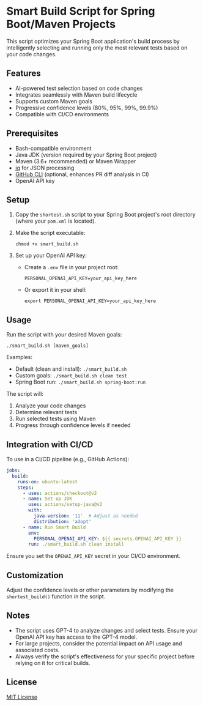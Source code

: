 # Smart Build Script for Spring Boot/Maven Projects

This script optimizes your Spring Boot application's build process by intelligently selecting and running only the most relevant tests based on your code changes.

## Features

- AI-powered test selection based on code changes
- Integrates seamlessly with Maven build lifecycle
- Supports custom Maven goals
- Progressive confidence levels (80%, 95%, 99%, 99.9%)
- Compatible with CI/CD environments

## Prerequisites

- Bash-compatible environment
- Java JDK (version required by your Spring Boot project)
- Maven (3.6+ recommended) or Maven Wrapper
- [jq](https://stedolan.github.io/jq/download/) for JSON processing
- [GitHub CLI](https://cli.github.com/) (optional, enhances PR diff analysis in CI)
- OpenAI API key

## Setup

1. Copy the `shortest.sh` script to your Spring Boot project's root directory (where your `pom.xml` is located).

2. Make the script executable:
   ```
   chmod +x smart_build.sh
   ```

3. Set up your OpenAI API key:
   - Create a `.env` file in your project root:
     ```
     PERSONAL_OPENAI_API_KEY=your_api_key_here
     ```
   - Or export it in your shell:
     ```
     export PERSONAL_OPENAI_API_KEY=your_api_key_here
     ```

## Usage

Run the script with your desired Maven goals:

```
./smart_build.sh [maven_goals]
```

Examples:
- Default (clean and install): `./smart_build.sh`
- Custom goals: `./smart_build.sh clean test`
- Spring Boot run: `./smart_build.sh spring-boot:run`

The script will:
1. Analyze your code changes
2. Determine relevant tests
3. Run selected tests using Maven
4. Progress through confidence levels if needed

## Integration with CI/CD

To use in a CI/CD pipeline (e.g., GitHub Actions):

```yaml
jobs:
  build:
    runs-on: ubuntu-latest
    steps:
      - uses: actions/checkout@v2
      - name: Set up JDK
        uses: actions/setup-java@v2
        with:
          java-version: '11'  # Adjust as needed
          distribution: 'adopt'
      - name: Run Smart Build
        env:
          PERSONAL_OPENAI_API_KEY: ${{ secrets.OPENAI_API_KEY }}
        run: ./smart_build.sh clean install
```

Ensure you set the `OPENAI_API_KEY` secret in your CI/CD environment.

## Customization

Adjust the confidence levels or other parameters by modifying the `shortest_build()` function in the script.

## Notes

- The script uses GPT-4 to analyze changes and select tests. Ensure your OpenAI API key has access to the GPT-4 model.
- For large projects, consider the potential impact on API usage and associated costs.
- Always verify the script's effectiveness for your specific project before relying on it for critical builds.

## License

[MIT License](LICENSE)